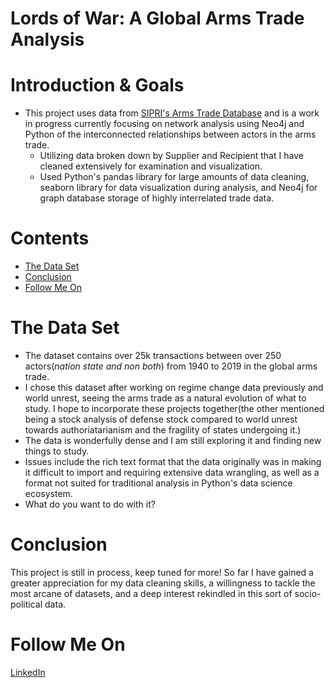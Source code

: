 # Lords of War: A Global Arms Trade Analysis

# Introduction & Goals

- This project uses data from [SIPRI's Arms Trade Database](https://www.sipri.org/databases/armstransfers) and is a work in progress currently focusing on network analysis using Neo4j and Python of the interconnected relationships between actors in the arms trade.
  - Utilizing data broken down by Supplier and Recipient that I have cleaned extensively for examination and visualization.
  - Used Python's pandas library for large amounts of data cleaning, seaborn library for data visualization during analysis, and Neo4j for graph database storage of highly interrelated trade data.

# Contents

- [The Data Set](#the-data-set)
- [Conclusion](#conclusion)
- [Follow Me On](#follow-me-on)

# The Data Set

- The dataset contains over 25k transactions between over 250 actors(_nation state and non both_) from 1940 to 2019 in the global arms trade.
- I chose this dataset after working on regime change data previously and world unrest, seeing the arms trade as a natural evolution of what to study. I hope to incorporate these projects together(the other mentioned being a stock analysis of defense stock compared to world unrest towards authoriatarianism and the fragility of states undergoing it.)
- The data is wonderfully dense and I am still exploring it and finding new things to study.
- Issues include the rich text format that the data originally was in making it difficult to import and requiring extensive data wrangling, as well as a format not suited for traditional analysis in Python's data science ecosystem.
- What do you want to do with it?

# Conclusion

This project is still in process, keep tuned for more! So far I have gained a greater appreciation for my data cleaning skills, a willingness to tackle the most arcane of datasets, and a deep interest rekindled in this sort of socio-political data.

# Follow Me On

[LinkedIn](https://www.linkedin.com/in/michael-burak/)
